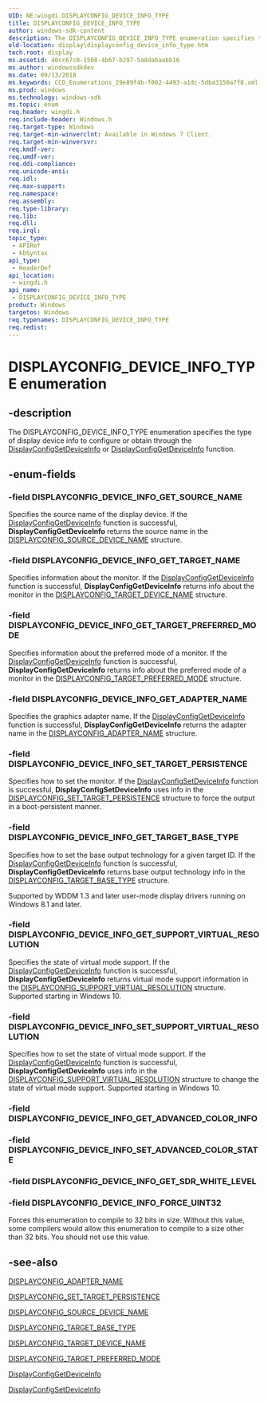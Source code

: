 ```yaml
---
UID: NE:wingdi.DISPLAYCONFIG_DEVICE_INFO_TYPE
title: DISPLAYCONFIG_DEVICE_INFO_TYPE
author: windows-sdk-content
description: The DISPLAYCONFIG_DEVICE_INFO_TYPE enumeration specifies the type of display device info to configure or obtain through the DisplayConfigSetDeviceInfo or DisplayConfigGetDeviceInfo function.
old-location: display\displayconfig_device_info_type.htm
tech.root: display
ms.assetid: 40cc67c0-1508-4b67-b297-5a8dabaabb16
ms.author: windowssdkdev
ms.date: 09/13/2018
ms.keywords: CCD_Enumerations_29e89f4b-f002-4493-a1dc-5dba3150a7f8.xml, DISPLAYCONFIG_DEVICE_INFO_FORCE_UINT32, DISPLAYCONFIG_DEVICE_INFO_GET_ADAPTER_NAME, DISPLAYCONFIG_DEVICE_INFO_GET_SOURCE_NAME, DISPLAYCONFIG_DEVICE_INFO_GET_SUPPORT_VIRTUAL_RESOLUTION, DISPLAYCONFIG_DEVICE_INFO_GET_TARGET_BASE_TYPE, DISPLAYCONFIG_DEVICE_INFO_GET_TARGET_NAME, DISPLAYCONFIG_DEVICE_INFO_GET_TARGET_PREFERRED_MODE, DISPLAYCONFIG_DEVICE_INFO_SET_SUPPORT_VIRTUAL_RESOLUTION, DISPLAYCONFIG_DEVICE_INFO_SET_TARGET_PERSISTENCE, DISPLAYCONFIG_DEVICE_INFO_TYPE, DISPLAYCONFIG_DEVICE_INFO_TYPE enumeration [Display Devices], display.displayconfig_device_info_type, wingdi/DISPLAYCONFIG_DEVICE_INFO_FORCE_UINT32, wingdi/DISPLAYCONFIG_DEVICE_INFO_GET_ADAPTER_NAME, wingdi/DISPLAYCONFIG_DEVICE_INFO_GET_SOURCE_NAME, wingdi/DISPLAYCONFIG_DEVICE_INFO_GET_SUPPORT_VIRTUAL_RESOLUTION, wingdi/DISPLAYCONFIG_DEVICE_INFO_GET_TARGET_BASE_TYPE, wingdi/DISPLAYCONFIG_DEVICE_INFO_GET_TARGET_NAME, wingdi/DISPLAYCONFIG_DEVICE_INFO_GET_TARGET_PREFERRED_MODE, wingdi/DISPLAYCONFIG_DEVICE_INFO_SET_SUPPORT_VIRTUAL_RESOLUTION, wingdi/DISPLAYCONFIG_DEVICE_INFO_SET_TARGET_PERSISTENCE, wingdi/DISPLAYCONFIG_DEVICE_INFO_TYPE
ms.prod: windows
ms.technology: windows-sdk
ms.topic: enum
req.header: wingdi.h
req.include-header: Windows.h
req.target-type: Windows
req.target-min-winverclnt: Available in Windows 7 Client.
req.target-min-winversvr: 
req.kmdf-ver: 
req.umdf-ver: 
req.ddi-compliance: 
req.unicode-ansi: 
req.idl: 
req.max-support: 
req.namespace: 
req.assembly: 
req.type-library: 
req.lib: 
req.dll: 
req.irql: 
topic_type:
 - APIRef
 - kbSyntax
api_type:
 - HeaderDef
api_location:
 - wingdi.h
api_name:
 - DISPLAYCONFIG_DEVICE_INFO_TYPE
product: Windows
targetos: Windows
req.typenames: DISPLAYCONFIG_DEVICE_INFO_TYPE
req.redist: 
---
```


# DISPLAYCONFIG_DEVICE_INFO_TYPE enumeration


## -description


The DISPLAYCONFIG_DEVICE_INFO_TYPE enumeration specifies the type of display device info to configure or obtain through the <a href="https://msdn.microsoft.com/4050b1f0-a588-427c-a0df-eefdc488fc20">DisplayConfigSetDeviceInfo</a> or <a href="https://msdn.microsoft.com/249dcb1a-4ce3-4478-8331-fb81e91313b0">DisplayConfigGetDeviceInfo</a> function.


## -enum-fields




### -field DISPLAYCONFIG_DEVICE_INFO_GET_SOURCE_NAME

Specifies the source name of the display device. If the <a href="https://msdn.microsoft.com/249dcb1a-4ce3-4478-8331-fb81e91313b0">DisplayConfigGetDeviceInfo</a> function is successful, <b>DisplayConfigGetDeviceInfo</b> returns the source name in the <a href="https://msdn.microsoft.com/92813ffc-1915-4f26-afb1-936bf76f7844">DISPLAYCONFIG_SOURCE_DEVICE_NAME</a> structure.


### -field DISPLAYCONFIG_DEVICE_INFO_GET_TARGET_NAME

Specifies information about the monitor. If the <a href="https://msdn.microsoft.com/249dcb1a-4ce3-4478-8331-fb81e91313b0">DisplayConfigGetDeviceInfo</a> function is successful, <b>DisplayConfigGetDeviceInfo</b> returns info about the monitor in the <a href="https://msdn.microsoft.com/85507b69-8ce0-4f39-a4d3-7d67f515b451">DISPLAYCONFIG_TARGET_DEVICE_NAME</a> structure.


### -field DISPLAYCONFIG_DEVICE_INFO_GET_TARGET_PREFERRED_MODE

Specifies information about the preferred mode of a monitor. If the <a href="https://msdn.microsoft.com/249dcb1a-4ce3-4478-8331-fb81e91313b0">DisplayConfigGetDeviceInfo</a> function is successful, <b>DisplayConfigGetDeviceInfo</b> returns info about the preferred mode of a monitor in the <a href="https://msdn.microsoft.com/1a4926ca-36d2-466c-b3d2-b59d34a89ee6">DISPLAYCONFIG_TARGET_PREFERRED_MODE</a> structure.


### -field DISPLAYCONFIG_DEVICE_INFO_GET_ADAPTER_NAME

Specifies the graphics adapter name. If the <a href="https://msdn.microsoft.com/249dcb1a-4ce3-4478-8331-fb81e91313b0">DisplayConfigGetDeviceInfo</a> function is successful, <b>DisplayConfigGetDeviceInfo</b> returns the adapter name in the <a href="https://msdn.microsoft.com/248f325f-37ae-48f4-a758-ee78a3e3f0b8">DISPLAYCONFIG_ADAPTER_NAME</a> structure.


### -field DISPLAYCONFIG_DEVICE_INFO_SET_TARGET_PERSISTENCE

Specifies how to set the monitor. If the <a href="https://msdn.microsoft.com/4050b1f0-a588-427c-a0df-eefdc488fc20">DisplayConfigSetDeviceInfo</a> function is successful, <b>DisplayConfigSetDeviceInfo</b> uses info in the <a href="https://msdn.microsoft.com/4798a1e1-8685-40c2-917a-0ee071bc780c">DISPLAYCONFIG_SET_TARGET_PERSISTENCE</a> structure to force the output in a boot-persistent manner. 


### -field DISPLAYCONFIG_DEVICE_INFO_GET_TARGET_BASE_TYPE

Specifies how to set the base output technology for a given target ID. If the <a href="https://msdn.microsoft.com/249dcb1a-4ce3-4478-8331-fb81e91313b0">DisplayConfigGetDeviceInfo</a> function is successful, <b>DisplayConfigGetDeviceInfo</b> returns base output technology info in the <a href="https://msdn.microsoft.com/7916E714-9A3C-4682-AC08-9B6EE222D8B7">DISPLAYCONFIG_TARGET_BASE_TYPE</a> structure.

Supported by WDDM 1.3 and later user-mode display drivers running on Windows 8.1 and later.


### -field DISPLAYCONFIG_DEVICE_INFO_GET_SUPPORT_VIRTUAL_RESOLUTION

Specifies the state of virtual mode support. If the <a href="https://msdn.microsoft.com/249dcb1a-4ce3-4478-8331-fb81e91313b0">DisplayConfigGetDeviceInfo</a> function is successful, <b>DisplayConfigGetDeviceInfo</b> returns virtual mode support information in the <a href="https://msdn.microsoft.com/D9208D00-F437-4B2E-8C39-044F75088659">DISPLAYCONFIG_SUPPORT_VIRTUAL_RESOLUTION</a> structure. Supported starting in Windows 10.


### -field DISPLAYCONFIG_DEVICE_INFO_SET_SUPPORT_VIRTUAL_RESOLUTION

Specifies how to set the state of virtual mode support. If the <a href="https://msdn.microsoft.com/4050b1f0-a588-427c-a0df-eefdc488fc20">DisplayConfigGetDeviceInfo</a> function is successful, <b>DisplayConfigGetDeviceInfo</b> uses info in the <a href="https://msdn.microsoft.com/D9208D00-F437-4B2E-8C39-044F75088659">DISPLAYCONFIG_SUPPORT_VIRTUAL_RESOLUTION</a> structure to change the state of virtual mode support. Supported starting in Windows 10.


### -field DISPLAYCONFIG_DEVICE_INFO_GET_ADVANCED_COLOR_INFO


### -field DISPLAYCONFIG_DEVICE_INFO_SET_ADVANCED_COLOR_STATE


### -field DISPLAYCONFIG_DEVICE_INFO_GET_SDR_WHITE_LEVEL


### -field DISPLAYCONFIG_DEVICE_INFO_FORCE_UINT32

Forces this enumeration to compile to 32 bits in size. Without this value, some compilers would allow this enumeration to compile to a size other than 32 bits. You should not use this value. 


## -see-also




<a href="https://msdn.microsoft.com/248f325f-37ae-48f4-a758-ee78a3e3f0b8">DISPLAYCONFIG_ADAPTER_NAME</a>



<a href="https://msdn.microsoft.com/4798a1e1-8685-40c2-917a-0ee071bc780c">DISPLAYCONFIG_SET_TARGET_PERSISTENCE</a>



<a href="https://msdn.microsoft.com/92813ffc-1915-4f26-afb1-936bf76f7844">DISPLAYCONFIG_SOURCE_DEVICE_NAME</a>



<a href="https://msdn.microsoft.com/7916E714-9A3C-4682-AC08-9B6EE222D8B7">DISPLAYCONFIG_TARGET_BASE_TYPE</a>



<a href="https://msdn.microsoft.com/85507b69-8ce0-4f39-a4d3-7d67f515b451">DISPLAYCONFIG_TARGET_DEVICE_NAME</a>



<a href="https://msdn.microsoft.com/1a4926ca-36d2-466c-b3d2-b59d34a89ee6">DISPLAYCONFIG_TARGET_PREFERRED_MODE</a>



<a href="https://msdn.microsoft.com/249dcb1a-4ce3-4478-8331-fb81e91313b0">DisplayConfigGetDeviceInfo</a>



<a href="https://msdn.microsoft.com/4050b1f0-a588-427c-a0df-eefdc488fc20">DisplayConfigSetDeviceInfo</a>
 

 

